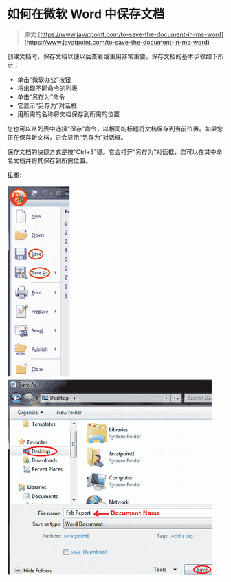 # 如何在微软 Word 中保存文档

> 原文:[https://www.javatpoint.com/to-save-the-document-in-ms-word](https://www.javatpoint.com/to-save-the-document-in-ms-word)

创建文档时，保存文档以便以后查看或重用非常重要。保存文档的基本步骤如下所示；

*   单击“微软办公”按钮
*   将出现不同命令的列表
*   单击“另存为”命令
*   它显示“另存为”对话框
*   用所需的名称将文档保存到所需的位置

您也可以从列表中选择“保存”命令，以相同的标题将文档保存到当前位置。如果您正在保存新文档，它会显示“另存为”对话框。

保存文档的快捷方式是按“Ctrl+S”键。它会打开“另存为”对话框，您可以在其中命名文档并将其保存到所需位置。

**见图:**

![MS Word How to save the document in ms word 1](img/e7268ce1ed351d396cbaea5b62c0118f.png) ![MS Word How to save the document in ms word 2](img/67b8f4e373bacfd56eac2d454e94df44.png)